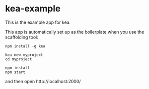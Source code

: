 # kea-example

This is the example app for kea.

This app is automatically set up as the boilerplate when you use the scaffolding tool:

```
npm install -g kea

kea new myproject
cd myproject

npm install
npm start
```

and then open http://localhost:2000/
